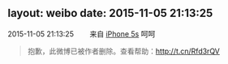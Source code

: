 layout: weibo
date: 2015-11-05 21:13:25
---
2015-11-05 21:13:25  &nbsp;&nbsp;&nbsp;&nbsp;&nbsp;&nbsp; 来自 <a href="sinaweibo://customweibosource" rel="nofollow">iPhone 5s</a>
呵呵
>  抱歉，此微博已被作者删除。查看帮助：http://t.cn/Rfd3rQV
